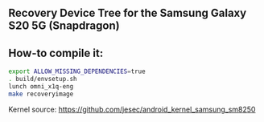 ## Recovery Device Tree for the Samsung Galaxy S20 5G (Snapdragon)

## How-to compile it:

```sh
export ALLOW_MISSING_DEPENDENCIES=true
. build/envsetup.sh
lunch omni_x1q-eng
make recoveryimage
```

Kernel source:
https://github.com/jesec/android_kernel_samsung_sm8250
